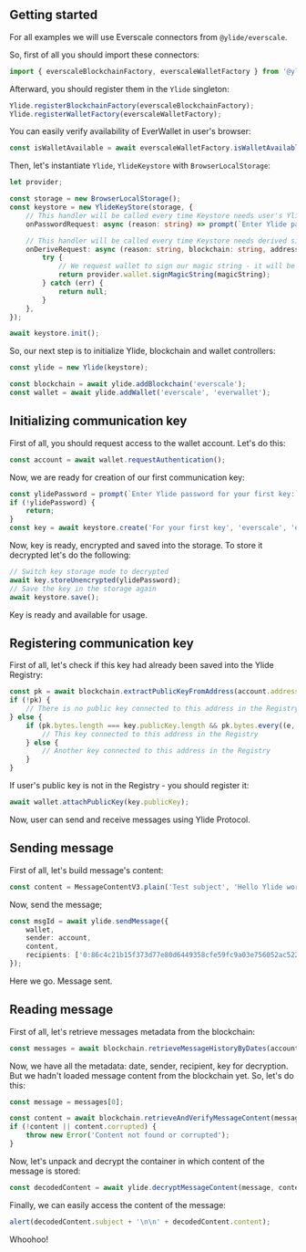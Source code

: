 ## Getting started

For all examples we will use Everscale connectors from `@ylide/everscale`.

So, first of all you should import these connectors:

```ts
import { everscaleBlockchainFactory, everscaleWalletFactory } from '@ylide/everscale';
```

Afterward, you should register them in the `Ylide` singleton:

```ts
Ylide.registerBlockchainFactory(everscaleBlockchainFactory);
Ylide.registerWalletFactory(everscaleWalletFactory);
```

You can easily verify availability of EverWallet in user's browser:

```ts
const isWalletAvailable = await everscaleWalletFactory.isWalletAvailable();
```

Then, let's instantiate `Ylide`, `YlideKeystore` with `BrowserLocalStorage`:

```ts
let provider;

const storage = new BrowserLocalStorage();
const keystore = new YlideKeyStore(storage, {
	// This handler will be called every time Keystore needs user's Ylide password
	onPasswordRequest: async (reason: string) => prompt(`Enter Ylide password for ${reason}:`),

	// This handler will be called every time Keystore needs derived signature of user's Ylide password
	onDeriveRequest: async (reason: string, blockchain: string, address: string, magicString: string) => {
		try {
			// We request wallet to sign our magic string - it will be used for generation of communication private key
			return provider.wallet.signMagicString(magicString);
		} catch (err) {
			return null;
		}
	},
});

await keystore.init();
```

So, our next step is to initialize Ylide, blockchain and wallet controllers:

```ts
const ylide = new Ylide(keystore);

const blockchain = await ylide.addBlockchain('everscale');
const wallet = await ylide.addWallet('everscale', 'everwallet');
```

## Initializing communication key

First of all, you should request access to the wallet account. Let's do this:

```ts
const account = await wallet.requestAuthentication();
```

Now, we are ready for creation of our first communication key:

```ts
const ylidePassword = prompt(`Enter Ylide password for your first key:`);
if (!ylidePassword) {
	return;
}
const key = await keystore.create('For your first key', 'everscale', 'everwallet', account.address, ylidePassword);
```

Now, key is ready, encrypted and saved into the storage. To store it decrypted let's do the following:

```ts
// Switch key storage mode to decrypted
await key.storeUnencrypted(ylidePassword);
// Save the key in the storage again
await keystore.save();
```

Key is ready and available for usage.

## Registering communication key

First of all, let's check if this key had already been saved into the Ylide Registry:

```ts
const pk = await blockchain.extractPublicKeyFromAddress(account.address);
if (!pk) {
	// There is no public key connected to this address in the Registry
} else {
	if (pk.bytes.length === key.publicKey.length && pk.bytes.every((e, idx) => e === key.publicKey[idx])) {
		// This key connected to this address in the Registry
	} else {
		// Another key connected to this address in the Registry
	}
}
```

If user's public key is not in the Registry - you should register it:

```ts
await wallet.attachPublicKey(key.publicKey);
```

Now, user can send and receive messages using Ylide Protocol.

## Sending message

First of all, let's build message's content:

```ts
const content = MessageContentV3.plain('Test subject', 'Hello Ylide world :)');
```

Now, send the message;

```ts
const msgId = await ylide.sendMessage({
	wallet,
	sender: account,
	content,
	recipients: ['0:86c4c21b15f373d77e80d6449358cfe59fc9a03e756052ac52258d8dd0ceb977'],
});
```

Here we go. Message sent.

## Reading message

First of all, let's retrieve messages metadata from the blockchain:

```ts
const messages = await blockchain.retrieveMessageHistoryByDates(account.address);
```

Now, we have all the metadata: date, sender, recipient, key for decryption. But we hadn't loaded message content from the blockchain yet. So, let's do this:

```ts
const message = messages[0];

const content = await blockchain.retrieveAndVerifyMessageContent(message);
if (!content || content.corrupted) {
	throw new Error('Content not found or corrupted');
}
```

Now, let's unpack and decrypt the container in which content of the message is stored:

```ts
const decodedContent = await ylide.decryptMessageContent(message, content, account.address);
```

Finally, we can easily access the content of the message:

```ts
alert(decodedContent.subject + '\n\n' + decodedContent.content);
```

Whoohoo!
